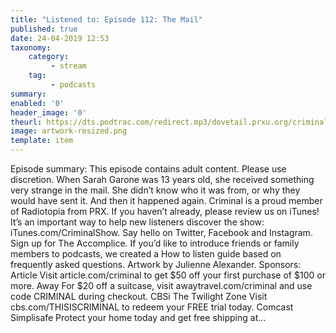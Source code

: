 ```yaml
---
title: "Listened to: Episode 112: The Mail"
published: true
date: 24-04-2019 12:53
taxonomy:
    category:
         - stream
    tag:
         - podcasts
summary:
enabled: '0'
header_image: '0'
theurl: https://dts.podtrac.com/redirect.mp3/dovetail.prxu.org/criminal/e5adab4d-d4c6-4035-8894-c4e0bbed8296/Episode_112_The_Mail_Part_1.mp3
image: artwork-resized.png
template: item
---
```

 
Episode summary: This episode contains adult content. Please use discretion. When Sarah Garone was 13 years old, she received something very strange in the mail. She didn’t know who it was from, or why they would have sent it. And then it happened again. Criminal is a proud member of Radiotopia from PRX. If you haven’t already, please review us on iTunes! It’s an important way to help new listeners discover the show: iTunes.com/CriminalShow. Say hello on Twitter, Facebook and Instagram. Sign up for The Accomplice. If you’d like to introduce friends or family members to podcasts, we created a How to listen guide based on frequently asked questions. Artwork by Julienne Alexander. Sponsors: Article Visit article.com/criminal to get $50 off your first purchase of $100 or more. Away For $20 off a suitcase, visit awaytravel.com/criminal and use code CRIMINAL during checkout. CBSi The Twilight Zone Visit cbs.com/THISISCRIMINAL to redeem your FREE trial today. Comcast Simplisafe Protect your home today and get free shipping at…
